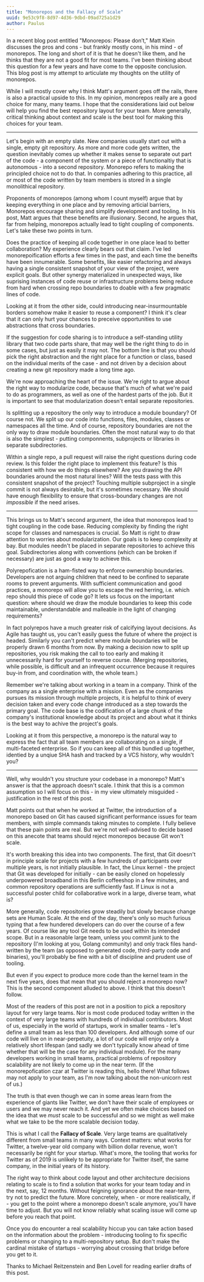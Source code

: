 ```yaml
---
title: "Monorepos and the Fallacy of Scale"
uuid: 9e53c9f8-8d97-4d36-9dbd-09ad725a1d29
author: Paulus
---
```


In a recent blog post entitled "Monorepos: Please don’t," Matt Klein discusses the pros and cons - but frankly mostly cons, in his mind - of monorepos. The long and short of it is that he doesn't like them, and he thinks that they are not a good fit for most teams. I've been thinking about this question for a few years and have come to the opposite conclusion. This blog post is my attempt to articulate my thoughts on the utility of monorepos.

While I will mostly cover why I think Matt's argument goes off the rails, there is also a practical upside to this. In my opinion, monorepos really are a good choice for many, many teams. I hope that the considerations laid out below will help you find the best repository layout for your team. More generally, critical thinking about context and scale is the best tool for making this choices for your team.

---

Let's begin with an empty slate. New companies usually start out with a single, empty git repository. As more and more code gets written, the question inevitably comes up whether it makes sense to separate out part of the code - a component of the system or a piece of functionaltiy that is autonomous - into a second repository. Monorepo refers to making the principled choice not to do that. In companies adhering to this practice, all or most of the code written by team members is stored in a single monolithical repository.

Proponents of monorepos (among whom I count myself) argue that by keeping everything in one place and by removing articial barriers, Monorepos encourage sharing and simplify development and tooling. In his post, Matt argues that these benefits are illusionary. Second, he argues that, far from helping, monorepos actually lead to tight coupling of components. Let's take these two points in turn.

Does the practice of keeping all code together in one place lead to better collaboration? My experience clearly bears out that claim. I've led monorepoification efforts a few times in the past, and each time the beneifts have been innumerable. Some benefits, like easier refactoring and always having a single consistent snapshot of your view of the project, were explicit goals. But other synergy materialized in unexpected ways, like suprising instances of code reuse or infrastructure problems being reduce from hard when crossing repo boundaries to doable with a few pragmatic lines of code.

Looking at it from the other side, could introducing near-insurmountable borders somehow make it easier to reuse a component? I think it's clear that it can only hurt your chances to preceive opportunities to use abstractions that cross boundaries.

If the suggestion for code sharing is to introduce a self-standing utility library that two code parts share, that may well be the right thing to do in some cases, but just as easily it may not. The bottom line is that you should pick the right abstraction and the right place for a function or class, based on the individual merits of the case - and not driven by a decision about creating a new git repository made a long time ago.

We're now approaching the heart of the issue. We're right to argue about the right way to modularize code, because that's much of what we're paid to do as programmers, as well as one of the hardest parts of the job. But it is important to see that modularization doesn't entail separate repositories.

Is splitting up a repository the only way to introduce a module boundary? Of course not. We split up our code into functions, files, modules, classes or namespaces all the time. And of course, repository boundaries are not the only way to draw module boundaries. Often the most natural way to do that is also the simplest - putting componnents, subprojects or libraries in separate subdirectories.

Within a single repo, a pull request will raise the right questions during code review. Is this folder the right place to implement this feature? Is this consistent with how we do things elsewhere? Are you drawing the API boundaries around the most natural lines? Will the tests pass with this consistent snapshot of the project? Touching multiple subproject in a single commit is not always desirable, but it's sometimes necessary. We should have enough flexibility to ensure that cross-boundary changes are not _impossible_ if the need arises.

---

This brings us to Matt's second argument, the idea that monorepos lead to tight coupling in the code base. Reducing complexity by finding the right scope for classes and namespaces is crucial. So Matt is right to draw attention to worries about modularization. Our goals is to keep complexity at bay. But modules needn't be placed in separate repositories to achieve this goal. Subdirectories along with conventions (which can be broken if necessary) are just as good a way to achieve this.

Polyrepofication is a ham-fisted way to enforce ownership boundaries. Developers are not arguing children that need to be confined to separate rooms to prevent arguments. With sufficient communication and good practices, a monorepo will allow you to escape the red herring, i.e. which repo should this piece of code go? It lets us focus on the important question: where should we draw the module boundaries to keep this code maintainable, understandable and malleable in the light of changing requirements?

In fact polyrepos have a much greater risk of calcifying layout decisions. As Agile has taught us, you can't easily guess the future of where the project is headed. Similarly you can't predict where module boundaries will be properly drawn 6 months from now. By making a decision now to split up repositories, you risk making the call to too early and making it unnecessarily hard for yourself to reverse course. (Merging repositories, while possible, is difficult and an infrequent occurrence because it requires buy-in from, and coordination with, the whole team.)

Remember we're talking about working in a team in a company. Think of the company as a single enterprise with a mission. Even as the companies pursues its mission through multiple projects, it is helpful to think of every decision taken and every code change introduced as a step towards the primary goal. The code base is the codification of a large chunk of the company's institutional knowledge about its project and about what it thinks is the best way to achive the project's goals.

Looking at it from this perspective, a monorepo is the natural way to express the fact that all team members are collaborating on a single, if multi-faceted enterprise. So if you can keep all of this bundled up together, identied by a unqiue SHA hash and tracked by a VCS history, why wouldn't you?

---

Well, why wouldn't you structure your codebase in a monorepo? Matt's answer is that the approach doesn't scale. I think that this is a common assumption so I will focus on this - in my view ultimately misguided - justification in the rest of this post.

Matt points out that when he worked at Twitter, the introduction of a monorepo based on Git has caused significant performance issues for team members, with simple commands taking minutes to complete. I fully believe that these pain points are real. But we're not well-advised to decide based on this anecote that teams should reject monorepos because Git won't scale.

It's worth breaking this idea into two components. The first, that Git doesn't in principle scale for projects with a few hundreds of participants over multiple years, is not initially plausible. In fact, the Linux kernel - the project that Git was developed for initially - can be easily cloned on hopelessly underpowered broadband in this Berlin coffeeshop in a few minutes, and common repository operations are sufficiently fast. If Linux is not a successful poster child for collaborative work in a large, diverse team, what is?

More generally, code repositories grow steadily but slowly because change sets are Human Scale. At the end of the day, there's only so much furious typing that a few hundered developers can do over the course of a few years. Of course like any tool Git needs to be used within its intended scope. But in a reasonable large team, unless you commit junk to the repository (I'm looking at you, Golang community) and only track files hand-written by the team (as opposed to generated code, third-party code and binaries), you'll probably be fine with a bit of discipline and prudent use of tooling.

But even if you expect to produce more code than the kernel team in the next five years, does that mean that you should reject a monorepo now? This is the second component alluded to above. I think that this doesn't follow.

Most of the readers of this post are not in a position to pick a repository layout for very large teams. Nor is most code produced today written in the context of very large teams with hundreds of individual contributors. Most of us, especially in the world of startups, work in smaller teams - let's define a small team as less than 100 developers. And although some of our code will live on in near-perpetuity, a lot of our code will enjoy only a relatively short lifespan (and sadly we don't typically know ahead of time whether that will be the case for any individual module). For the many developers working in small teams, practical problems of repository scalability are not likely to come up in the near term. (If the monorepofication czar at Twitter is reading this, hello there! What follows may not apply to your team, as I'm now talking about the non-unicorn rest of us.)

The truth is that even though we can in some areas learn from the experience of giants like Twitter, we don't have their scale of employees or users and we may never reach it. And yet we often make choices based on the idea that we _must_ scale to be successful and so we might as well make what we take to be the more scalable decision today.

This is what I call the **Fallacy of Scale**. Very large teams are qualitatively different from small teams in many ways. Context matters: what works for Twitter, a twelve-year old company with billion dollar revenue, won't necessarily be right for your startup. What's more, the tooling that works for Twitter as of 2019 is unlikely to be appropriate for Twitter itself, the same company, in the initial years of its history.

The right way to think about code layout and other architecture decisions relating to scale is to find a solution that works for your team today and in the next, say, 12 months. Without feigning ignorance about the near-term, try not to predict the future. More concretely, when - or more realistically, if - you get to the point where a monorepo doesn't scale anymore, you'll have time to adjust. But you will not know reliably what scaling issue will come up before you reach that point.

Once you do encounter a real scalability hiccup you can take action based on the information about the problem - introducing tooling to fix specific problems or changing to a multi-repository setup. But don't make the cardinal mistake of startups - worrying about crossing that bridge before you get to it.

Thanks to Michael Reitzenstein and Ben Lovell for reading earlier drafts of this post.
